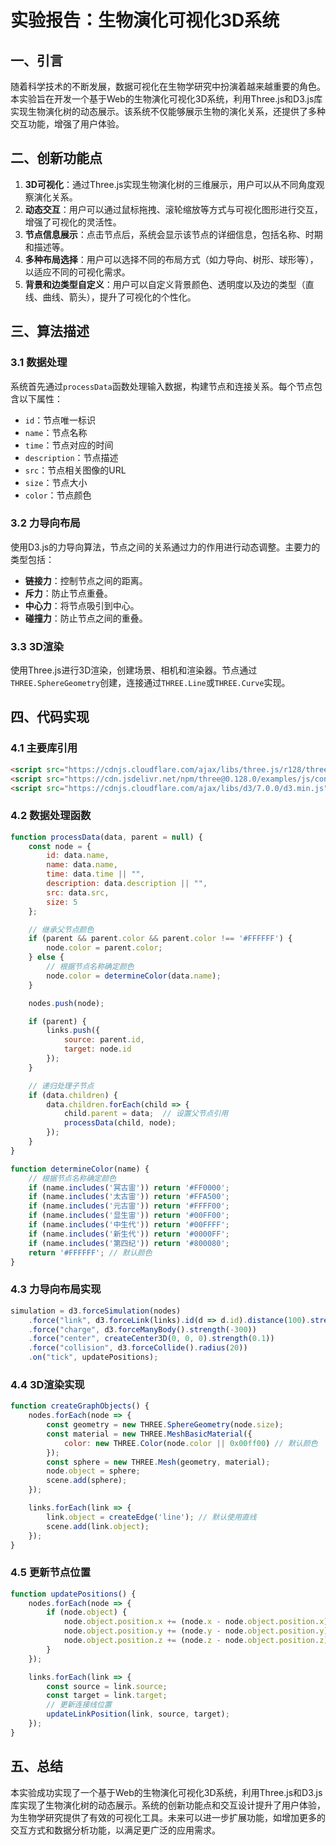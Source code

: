 # 实验报告：生物演化可视化3D系统

## 一、引言

随着科学技术的不断发展，数据可视化在生物学研究中扮演着越来越重要的角色。本实验旨在开发一个基于Web的生物演化可视化3D系统，利用Three.js和D3.js库实现生物演化树的动态展示。该系统不仅能够展示生物的演化关系，还提供了多种交互功能，增强了用户体验。

## 二、创新功能点

1. **3D可视化**：通过Three.js实现生物演化树的三维展示，用户可以从不同角度观察演化关系。
2. **动态交互**：用户可以通过鼠标拖拽、滚轮缩放等方式与可视化图形进行交互，增强了可视化的灵活性。
3. **节点信息展示**：点击节点后，系统会显示该节点的详细信息，包括名称、时期和描述等。
4. **多种布局选择**：用户可以选择不同的布局方式（如力导向、树形、球形等），以适应不同的可视化需求。
5. **背景和边类型自定义**：用户可以自定义背景颜色、透明度以及边的类型（直线、曲线、箭头），提升了可视化的个性化。

## 三、算法描述

### 3.1 数据处理

系统首先通过`processData`函数处理输入数据，构建节点和连接关系。每个节点包含以下属性：
- `id`：节点唯一标识
- `name`：节点名称
- `time`：节点对应的时间
- `description`：节点描述
- `src`：节点相关图像的URL
- `size`：节点大小
- `color`：节点颜色

### 3.2 力导向布局

使用D3.js的力导向算法，节点之间的关系通过力的作用进行动态调整。主要力的类型包括：
- **链接力**：控制节点之间的距离。
- **斥力**：防止节点重叠。
- **中心力**：将节点吸引到中心。
- **碰撞力**：防止节点之间的重叠。

### 3.3 3D渲染

使用Three.js进行3D渲染，创建场景、相机和渲染器。节点通过`THREE.SphereGeometry`创建，连接通过`THREE.Line`或`THREE.Curve`实现。

## 四、代码实现

### 4.1 主要库引用

```html
<script src="https://cdnjs.cloudflare.com/ajax/libs/three.js/r128/three.min.js"></script>
<script src="https://cdn.jsdelivr.net/npm/three@0.128.0/examples/js/controls/OrbitControls.js"></script>
<script src="https://cdnjs.cloudflare.com/ajax/libs/d3/7.0.0/d3.min.js"></script>
```

### 4.2 数据处理函数

```javascript
function processData(data, parent = null) {
    const node = {
        id: data.name,
        name: data.name,
        time: data.time || "",
        description: data.description || "",
        src: data.src,
        size: 5
    };

    // 继承父节点颜色
    if (parent && parent.color && parent.color !== '#FFFFFF') {
        node.color = parent.color;
    } else {
        // 根据节点名称确定颜色
        node.color = determineColor(data.name);
    }

    nodes.push(node);

    if (parent) {
        links.push({
            source: parent.id,
            target: node.id
        });
    }

    // 递归处理子节点
    if (data.children) {
        data.children.forEach(child => {
            child.parent = data;  // 设置父节点引用
            processData(child, node);
        });
    }
}

function determineColor(name) {
    // 根据节点名称确定颜色
    if (name.includes('冥古宙')) return '#FF0000';
    if (name.includes('太古宙')) return '#FFA500';
    if (name.includes('元古宙')) return '#FFFF00';
    if (name.includes('显生宙')) return '#00FF00';
    if (name.includes('中生代')) return '#00FFFF';
    if (name.includes('新生代')) return '#0000FF';
    if (name.includes('第四纪')) return '#800080';
    return '#FFFFFF'; // 默认颜色
}
```

### 4.3 力导向布局实现

```javascript
simulation = d3.forceSimulation(nodes)
    .force("link", d3.forceLink(links).id(d => d.id).distance(100).strength(1))
    .force("charge", d3.forceManyBody().strength(-300))
    .force("center", createCenter3D(0, 0, 0).strength(0.1))
    .force("collision", d3.forceCollide().radius(20))
    .on("tick", updatePositions);
```

### 4.4 3D渲染实现

```javascript
function createGraphObjects() {
    nodes.forEach(node => {
        const geometry = new THREE.SphereGeometry(node.size);
        const material = new THREE.MeshBasicMaterial({
            color: new THREE.Color(node.color || 0x00ff00) // 默认颜色
        });
        const sphere = new THREE.Mesh(geometry, material);
        node.object = sphere;
        scene.add(sphere);
    });

    links.forEach(link => {
        link.object = createEdge('line'); // 默认使用直线
        scene.add(link.object);
    });
}
```

### 4.5 更新节点位置

```javascript
function updatePositions() {
    nodes.forEach(node => {
        if (node.object) {
            node.object.position.x += (node.x - node.object.position.x) * 0.1;
            node.object.position.y += (node.y - node.object.position.y) * 0.1;
            node.object.position.z += (node.z - node.object.position.z) * 0.1;
        }
    });

    links.forEach(link => {
        const source = link.source;
        const target = link.target;
        // 更新连接线位置
        updateLinkPosition(link, source, target);
    });
}
```

## 五、总结

本实验成功实现了一个基于Web的生物演化可视化3D系统，利用Three.js和D3.js库实现了生物演化树的动态展示。系统的创新功能点和交互设计提升了用户体验，为生物学研究提供了有效的可视化工具。未来可以进一步扩展功能，如增加更多的交互方式和数据分析功能，以满足更广泛的应用需求。
